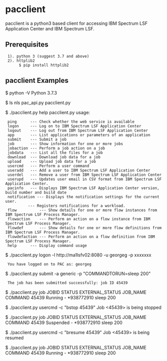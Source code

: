# pacclient 
pacclient is a python3 based client for accessing IBM Spectrum LSF Application Center and IBM Spectrum LSF.

## Prerequisites
     1). python 3 (suggest 3.7 and above)
     2). httplib2 
          $ pip install httplib2
     
## pacclient Examples

$ python -V
     Python 3.7.3

$ ls
     nls  pac_api.py  pacclient.py

$ ./pacclient.py help
     pacclient.py usage:

     ping      --- Check whether the web service is available
     logon     --- Log on to IBM Spectrum LSF Application Center
     logout    --- Log out from IBM Spectrum LSF Application Center
     app       --- List applications or parameters of an application
     submit    --- Submit a job
     job       --- Show information for one or more jobs
     jobaction --- Perform a job action on a job
     jobdata   --- List all the files for a job
     download  --- Download job data for a job
     upload    --- Upload job data for a job
     usercmd   --- Perform a user command
     useradd   --- Add a user to IBM Spectrum LSF Application Center
     userdel   --- Remove a user from IBM Spectrum LSF Application Center
     userupd   --- Updates user email in CSV format from IBM Spectrum LSF Application Center.
     pacinfo   --- Displays IBM Spectrum LSF Application Center version, build number and build date
     notification --- Displays the notification settings for the current user.
              --- Registers notifications for a workload.
     flow          --- Show details for one or more flow instances from IBM Spectrum LSF Process Manager.
     flowaction    --- Perform an action on a flow instance from IBM Spectrum LSF Process Manager.
     flowdef       --- Show details for one or more flow definitions from IBM Spectrum LSF Process Manager.
     flowdefaction --- Perform an action on a flow definition from IBM Spectrum LSF Process Manager.
     help      --- Display command usage

$ ./pacclient.py logon -l http://ma1lsfv02:8080 -u georgeg -p xxxxxxx
     
     You have logged on to PAC as: georgeg

$ ./pacclient.py submit -a generic -p "COMMANDTORUN=sleep 200"
     
     The job has been submitted successfully: job ID 45439

$ ./pacclient.py job
     JOBID     STATUS    EXTERNAL_STATUS        JOB_NAME                 COMMAND
     45439     Running   -                      *938772910               sleep 200

$ ./pacclient.py usercmd -c "bstop 45439"
     Job <45439> is being stopped

$ ./pacclient.py job
     JOBID     STATUS    EXTERNAL_STATUS        JOB_NAME                 COMMAND
     45439     Suspended -                      *938772910               sleep 200

$ ./pacclient.py usercmd -c "bresume 45439"
     Job <45439> is being resumed

$ ./pacclient.py job
     JOBID     STATUS    EXTERNAL_STATUS        JOB_NAME                 COMMAND
     45439     Running   -                      *938772910               sleep 200


